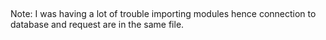 ##
 Note: I was having a lot of trouble importing modules hence 
 connection to database and request are in the same file.
##